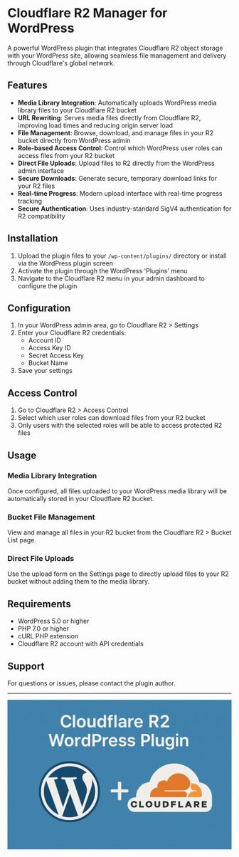 # Cloudflare R2 Manager for WordPress

A powerful WordPress plugin that integrates Cloudflare R2 object storage with your WordPress site, allowing seamless file management and delivery through Cloudflare's global network.

## Features

- **Media Library Integration**: Automatically uploads WordPress media library files to your Cloudflare R2 bucket
- **URL Rewriting**: Serves media files directly from Cloudflare R2, improving load times and reducing origin server load
- **File Management**: Browse, download, and manage files in your R2 bucket directly from WordPress admin
- **Role-based Access Control**: Control which WordPress user roles can access files from your R2 bucket
- **Direct File Uploads**: Upload files to R2 directly from the WordPress admin interface
- **Secure Downloads**: Generate secure, temporary download links for your R2 files
- **Real-time Progress**: Modern upload interface with real-time progress tracking
- **Secure Authentication**: Uses industry-standard SigV4 authentication for R2 compatibility

## Installation

1. Upload the plugin files to your `/wp-content/plugins/` directory or install via the WordPress plugin screen
2. Activate the plugin through the WordPress 'Plugins' menu
3. Navigate to the Cloudflare R2 menu in your admin dashboard to configure the plugin

## Configuration

1. In your WordPress admin area, go to Cloudflare R2 > Settings
2. Enter your Cloudflare R2 credentials:
   - Account ID
   - Access Key ID
   - Secret Access Key
   - Bucket Name
3. Save your settings

## Access Control

1. Go to Cloudflare R2 > Access Control
2. Select which user roles can download files from your R2 bucket
3. Only users with the selected roles will be able to access protected R2 files

## Usage

### Media Library Integration
Once configured, all files uploaded to your WordPress media library will be automatically stored in your Cloudflare R2 bucket.

### Bucket File Management
View and manage all files in your R2 bucket from the Cloudflare R2 > Bucket List page.

### Direct File Uploads
Use the upload form on the Settings page to directly upload files to your R2 bucket without adding them to the media library.

## Requirements

- WordPress 5.0 or higher
- PHP 7.0 or higher
- cURL PHP extension
- Cloudflare R2 account with API credentials

## Support

For questions or issues, please contact the plugin author.

---

![image_alt](https://github.com/BugDev7785/WordPress-Cloudflare-R2-Download-Manager/blob/main/Cloudflare%20R2%20Manager.png?raw=true)
